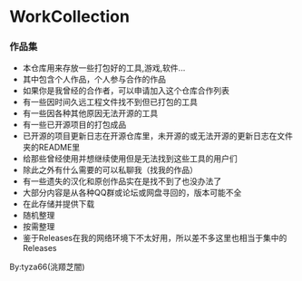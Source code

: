 # WorkCollection
### 作品集
- 本仓库用来存放一些打包好的工具,游戏,软件...
- 其中包含个人作品，个人参与合作的作品
- 如果你是我曾经的合作者，可以申请加入这个仓库合作列表
- 有一些因时间久远工程文件找不到但已打包的工具
- 有一些因各种其他原因无法开源的工具
- 有一些已开源项目的打包成品
- 已开源的项目更新日志在开源仓库里，未开源的或无法开源的更新日志在文件夹的README里
- 给那些曾经使用并想继续使用但是无法找到这些工具的用户们
- 除此之外有什么需要的可以私聊我（找我的作品）
- 有一些遗失的汉化和原创作品实在是找不到了也没办法了
- 大部分内容是从各种QQ群或论坛或网盘寻回的，版本可能不全
- 在此存储并提供下载
- 随机整理
- 按需整理
- 鉴于Releases在我的网络环境下不太好用，所以差不多这里也相当于集中的Releases

By:tyza66(洮羱芝闇)